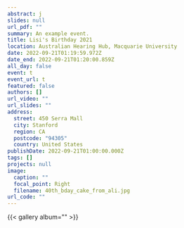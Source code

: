 ```yaml
---
abstract: j
slides: null
url_pdf: ""
summary: An example event.
title: Lisi's Birthday 2021
location: Australian Hearing Hub, Macquarie University
date: 2022-09-21T01:19:59.972Z
date_end: 2022-09-21T01:20:00.859Z
all_day: false
event: t
event_url: t
featured: false
authors: []
url_video: ""
url_slides: ""
address:
  street: 450 Serra Mall
  city: Stanford
  region: CA
  postcode: "94305"
  country: United States
publishDate: 2022-09-21T01:00:00.000Z
tags: []
projects: null
image:
  caption: ""
  focal_point: Right
  filename: 40th_bday_cake_from_ali.jpg
url_code: ""
---
```


{{< gallery album="<lisisbday2021>" >}}
